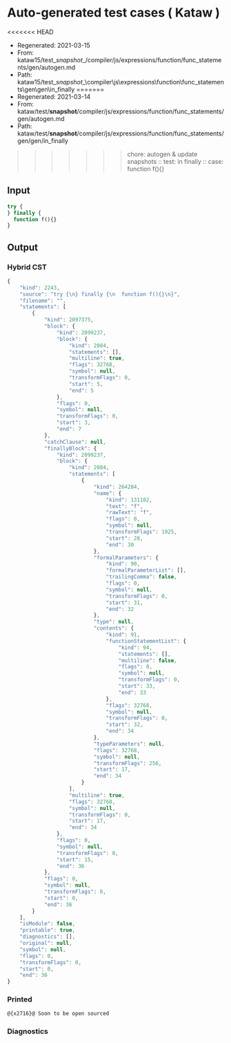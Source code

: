 # Auto-generated test cases ( Kataw )
<<<<<<< HEAD
- Regenerated: 2021-03-15
- From: kataw15/test\__snapshot__/compiler/js/expressions/function/func_statements/gen/autogen.md
- Path: kataw15/test\__snapshot__\compiler\js\expressions\function\func_statements\gen\gen\in_finally
=======
- Regenerated: 2021-03-14
- From: kataw/test/__snapshot__/compiler/js/expressions/function/func_statements/gen/autogen.md
- Path: kataw/test/__snapshot__/compiler/js/expressions/function/func_statements/gen/gen/in_finally
>>>>>>> chore: autogen & update snapshots
> :: test: in finally
> :: case: function f(){}
## Input

`````js
try {
} finally {
  function f(){}
}
`````

## Output

### Hybrid CST

```javascript
{
    "kind": 2243,
    "source": "try {\n} finally {\n  function f(){}\n}",
    "filename": "",
    "statements": [
        {
            "kind": 2097375,
            "block": {
                "kind": 2099237,
                "block": {
                    "kind": 2084,
                    "statements": [],
                    "multiline": true,
                    "flags": 32768,
                    "symbol": null,
                    "transformFlags": 0,
                    "start": 5,
                    "end": 5
                },
                "flags": 0,
                "symbol": null,
                "transformFlags": 0,
                "start": 3,
                "end": 7
            },
            "catchClause": null,
            "finallyBlock": {
                "kind": 2099237,
                "block": {
                    "kind": 2084,
                    "statements": [
                        {
                            "kind": 264284,
                            "name": {
                                "kind": 131102,
                                "text": "f",
                                "rawText": "f",
                                "flags": 0,
                                "symbol": null,
                                "transformFlags": 1025,
                                "start": 28,
                                "end": 30
                            },
                            "formalParameters": {
                                "kind": 90,
                                "formalParameterList": [],
                                "trailingComma": false,
                                "flags": 0,
                                "symbol": null,
                                "transformFlags": 0,
                                "start": 31,
                                "end": 32
                            },
                            "type": null,
                            "contents": {
                                "kind": 91,
                                "functionStatementList": {
                                    "kind": 94,
                                    "statements": [],
                                    "multiline": false,
                                    "flags": 0,
                                    "symbol": null,
                                    "transformFlags": 0,
                                    "start": 33,
                                    "end": 33
                                },
                                "flags": 32768,
                                "symbol": null,
                                "transformFlags": 0,
                                "start": 32,
                                "end": 34
                            },
                            "typeParameters": null,
                            "flags": 32768,
                            "symbol": null,
                            "transformFlags": 256,
                            "start": 17,
                            "end": 34
                        }
                    ],
                    "multiline": true,
                    "flags": 32768,
                    "symbol": null,
                    "transformFlags": 0,
                    "start": 17,
                    "end": 34
                },
                "flags": 0,
                "symbol": null,
                "transformFlags": 0,
                "start": 15,
                "end": 36
            },
            "flags": 0,
            "symbol": null,
            "transformFlags": 0,
            "start": 0,
            "end": 36
        }
    ],
    "isModule": false,
    "printable": true,
    "diagnostics": [],
    "original": null,
    "symbol": null,
    "flags": 0,
    "transformFlags": 0,
    "start": 0,
    "end": 36
}
```

### Printed

```javascript
@{x2716}@ Soon to be open sourced
```

### Diagnostics

```javascript

```


